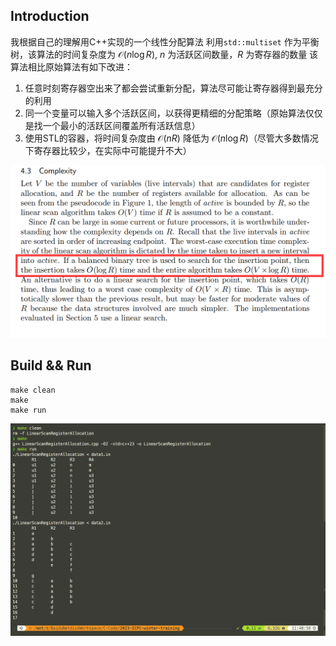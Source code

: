 ## Introduction

我根据自己的理解用C++实现的一个线性分配算法
利用`std::multiset` 作为平衡树，该算法的时间复杂度为 $\mathcal O (n\log R)$,  $n$ 为活跃区间数量，$R$ 为寄存器的数量
该算法相比原始算法有如下改进：

1. 任意时刻寄存器空出来了都会尝试重新分配，算法尽可能让寄存器得到最充分的利用
2. 同一个变量可以输入多个活跃区间，以获得更精细的分配策略（原始算法仅仅是找一个最小的活跃区间覆盖所有活跃信息）
3. 使用STL的容器，将时间复杂度由 $\mathcal O (nR)$ 降低为 $\mathcal O (n\log R)$（尽管大多数情况下寄存器比较少，在实际中可能提升不大）

![QQ图片20230216123541](./images/QQ图片20230216123541.png)

## Build && Run

```shell
make clean
make
make run
```

![QQ图片20230216123631](./images/QQ图片20230216123631.png)